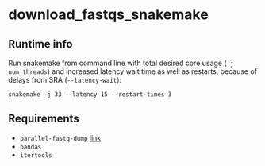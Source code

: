 # download_fastqs_snakemake

## Runtime info
Run snakemake from command line with total desired core usage (`-j num_threads`) and increased latency wait time as well as restarts, because of delays from SRA (`--latency-wait`):

`snakemake -j 33 --latency 15 --restart-times 3`


## Requirements
- `parallel-fastq-dump` [link](https://github.com/rvalieris/parallel-fastq-dump)
- `pandas`
- `itertools`
